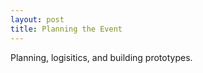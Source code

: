 ```yaml
---
layout: post
title: Planning the Event
---
```


Planning, logisitics, and building prototypes.






